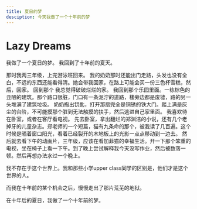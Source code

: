 ```yaml
---
title: 夏日的梦
desciption: 今天我做了一个十年前的梦
---
```


# Lazy Dreams

我做了一个夏日的梦。
我回到了十年前的夏天。

那时我两三年级，上完游泳班回来。
我的奶奶那时还能出门走路，头发也没有全白，不远的东西还能看得清。她会带我回家，在路上可能会买一份三色杯雪糕，然后，回家。
回到那个 我总觉得破破烂烂的家。
我回到那个乐园里面。一栋棕色的丑陋的建筑。那个路口很脏，门口有一条泥泞的道路，楼旁边都是废墟，路的另一头堆满了建筑垃圾。
奶奶掏出钥匙，打开那扇完全是铜锈的铁大门。踏上满是灰尘的台阶，不可能摸那个脏到无法触摸的扶手，然后逃进自己家里面。
我喜欢待在卧室，或者在客厅看电视。
先去卧室，拿出翻烂的郑渊洁的小说，还有几个老掉牙的儿童杂志。郑老师的一个短篇，猫有九条命的那个，被我读了几百遍。这个时候是晒着窗口阳光，看着已经裂开的木地板上的光影一点点移动到一边去。
然后就去看下午的动画片，三年级，应该在看加菲猫的幸福生活。开一下那个笨重的电视，坐在椅子上看一下午。到了晚上尝试解释我今天没写作业，然后被数落一顿。然后再想办法水过一个晚上。

我不存在于这个世界上。我和那些小学upper class同学的区别是，他们才是这个世界的人。

而我在十年前的某个机会之后，慢慢走出了那片荒芜的地狱。

在十年后的夏日，我做了一个十年前的梦。

